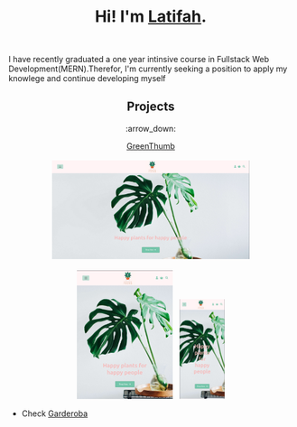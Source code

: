 <div align="center"> 
  <h1> Hi! I'm <a href="https://github.com/Latifahal">Latifah</a>.</h1>
</div>
<br />

<div><p>I have recently graduated a one year intinsive course in Fullstack Web Development(MERN).Therefor, I'm currently seeking a position to apply my knowlege and continue developing myself</p>

<h2 align="center">Projects</h2>

</div>
  <div align="center"><p>:arrow_down:</p><a href="http://greenthumbshop.herokuapp.com/" name="GreenThumb">GreenThumb</a></div>
  &nbsp;
  <div align="center"><div marign-bottom="10px"><kbd><img src="Screenshot from 2022-09-12 08-36-31.png" width="350" title="hover text" /></kbd></div>
  &nbsp;
  <div align="center"><kbd><img src="Screenshot from 2022-09-12 08-38-19.png" width="170" title="hover text" /></kbd>
  &nbsp;
  <kbd><img src="Screenshot from 2022-09-12 08-37-48.png" width="80" title="hover text" /></kbd></div>  
</div>


* <a name="section-1"></a> Check
[Garderoba](#section-1)
